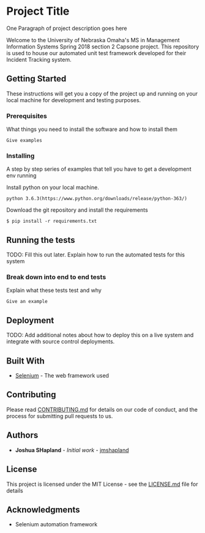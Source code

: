 # Project Title

One Paragraph of project description goes here

Welcome to the University of Nebraska Omaha's MS in Management Information Systems Spring 2018 section 2 Capsone project. This repository is used to house our automated unit test framework developed for their Incident Tracking system. 

## Getting Started

These instructions will get you a copy of the project up and running on your local machine for development and testing purposes. 

### Prerequisites

What things you need to install the software and how to install them

```
Give examples
```

### Installing

A step by step series of examples that tell you have to get a development env running

Install python on your local machine.

```
python 3.6.3(https://www.python.org/downloads/release/python-363/)
```

Download the git repository and install the requirements 

```
$ pip install -r requirements.txt
```

## Running the tests

TODO: Fill this out later. Explain how to run the automated tests for this system

### Break down into end to end tests

Explain what these tests test and why

```
Give an example
```

## Deployment

TODO: Add additional notes about how to deploy this on a live system and integrate with source control deployments.

## Built With

* [Selenium](https://pypi.python.org/pypi/selenium) - The web framework used

## Contributing

Please read [CONTRIBUTING.md](https://gist.github.com/PurpleBooth/b24679402957c63ec426) for details on our code of conduct, and the process for submitting pull requests to us.

## Authors

* **Joshua SHapland** - *Initial work* - [jmshapland](https://github.com/zoint)

## License

This project is licensed under the MIT License - see the [LICENSE.md](LICENSE.md) file for details

## Acknowledgments

* Selenium automation framework
